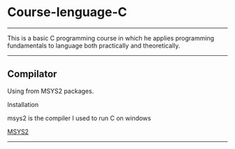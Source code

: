 # Course-lenguage-C
---

This is a basic C programming course
in which he applies programming fundamentals to language both practically and theoretically.

---

## Compilator

Using from MSYS2 packages.


Installation

msys2 is the compiler I used to run C on windows

[MSYS2](https://www.msys2.org/)

---